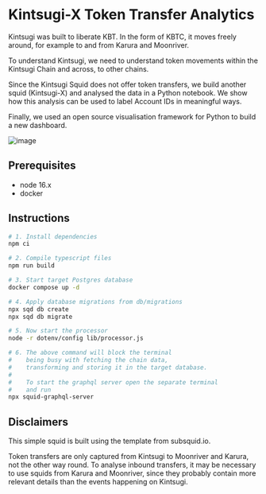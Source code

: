 # Kintsugi-X Token Transfer Analytics

Kintsugi was built to liberate KBT. In the form of KBTC, it moves freely around, 
for example to and from Karura and Moonriver.

To understand Kintsugi, we need to understand token movements within the Kintsugi
Chain and across, to other chains. 

Since the Kintsugi Squid does not offer token transfers, we build another squid
(Kintsugi-X) and analysed the data in a Python notebook. We show how this analysis
can be used to label Account IDs in meaningful ways.

Finally, we used an open source visualisation framework for Python to build 
a new dashboard.

![image](https://user-images.githubusercontent.com/72612765/174494718-050395c9-e65a-4963-97cd-0f92342af15b.png)


## Prerequisites

* node 16.x
* docker

## Instructions

```bash
# 1. Install dependencies
npm ci

# 2. Compile typescript files
npm run build

# 3. Start target Postgres database
docker compose up -d

# 4. Apply database migrations from db/migrations
npx sqd db create
npx sqd db migrate

# 5. Now start the processor
node -r dotenv/config lib/processor.js

# 6. The above command will block the terminal
#    being busy with fetching the chain data, 
#    transforming and storing it in the target database.
#
#    To start the graphql server open the separate terminal
#    and run
npx squid-graphql-server
```
## Disclaimers

This simple squid is built using the template from subsquid.io.

Token transfers are only captured from Kintsugi to Moonriver and Karura, not
the other way round. To analyse inbound transfers, it may be necessary to use
squids from Karura and Moonriver, since they probably contain more relevant
details than the events happening on Kintsugi. 

